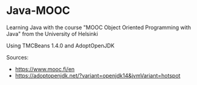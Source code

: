 # Java-MOOC

Learning Java with the course "MOOC Object Oriented Programming with Java" from the University of Helsinki

Using TMCBeans 1.4.0 and AdoptOpenJDK

Sources: 
- https://www.mooc.fi/en
- https://adoptopenjdk.net/?variant=openjdk14&jvmVariant=hotspot
